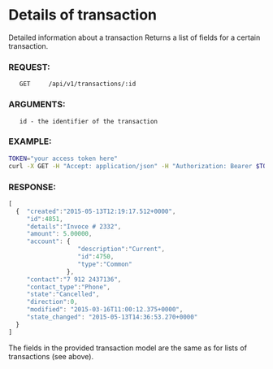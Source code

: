 # Details of transaction
Detailed information about a transaction
Returns a list of fields for a certain transaction.

### REQUEST:
       GET     /api/v1/transactions/:id
### ARGUMENTS:
       id - the identifier of the transaction
### EXAMPLE:
```bash
TOKEN="your access token here"
curl -X GET -H "Accept: application/json" -H "Authorization: Bearer $TOKEN" https://testapi.copernicusgold.com/api/v1/transactions/4851
```

### RESPONSE:
```javascript
[
  {  "created":"2015-05-13T12:19:17.512+0000",
     "id":4851, 
     "details":"Invoce # 2332",
     "amount": 5.00000,
     "account": { 
                   "description":"Current",
                   "id":4750,
                   "type":"Common"
                },
     "contact":"7 912 2437136", 
     "contact_type":"Phone",
     "state":"Cancelled", 
     "direction":0,
     "modified": "2015-03-16T11:00:12.375+0000",
     "state_changed": "2015-05-13T14:36:53.270+0000"
  }
]
```
The fields in the provided transaction model are the same as for lists of transactions (see above).
